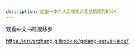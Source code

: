 ```yaml
---
description: 这是一本个人后端知识总结梳理的BOOK
---
```


观看中文书籍版移步： 

https://driverzhang.gitbook.io/golang-server-side/


